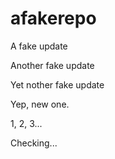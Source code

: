 # afakerepo

A fake update 

Another fake update

Yet nother fake update 

Yep, new one.

1, 2, 3...

Checking...

